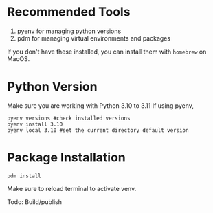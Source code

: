 # Recommended Tools
1. pyenv for managing python versions
2. pdm for managing virtual environments and packages

If you don't have these installed, you can install them with `homebrew` on MacOS. 

# Python Version
Make sure you are working with Python 3.10 to 3.11
If using pyenv,
```
pyenv versions #check installed versions
pyenv install 3.10
pyenv local 3.10 #set the current directory default version
```

# Package Installation
```
pdm install 
```

Make sure to reload terminal to activate venv.

Todo:
Build/publish